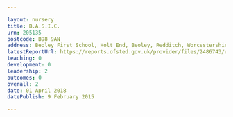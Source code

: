 ```yaml
---

layout: nursery
title: B.A.S.I.C.
urn: 205135
postcode: B98 9AN
address: Beoley First School, Holt End, Beoley, Redditch, Worcestershire, B98 9AN
latestReportUrl: https://reports.ofsted.gov.uk/provider/files/2486743/urn/205135.pdf
teaching: 0
development: 0
leadership: 2
outcomes: 0
overall: 2
date: 01 April 2018 
datePublish: 9 February 2015

---
```

